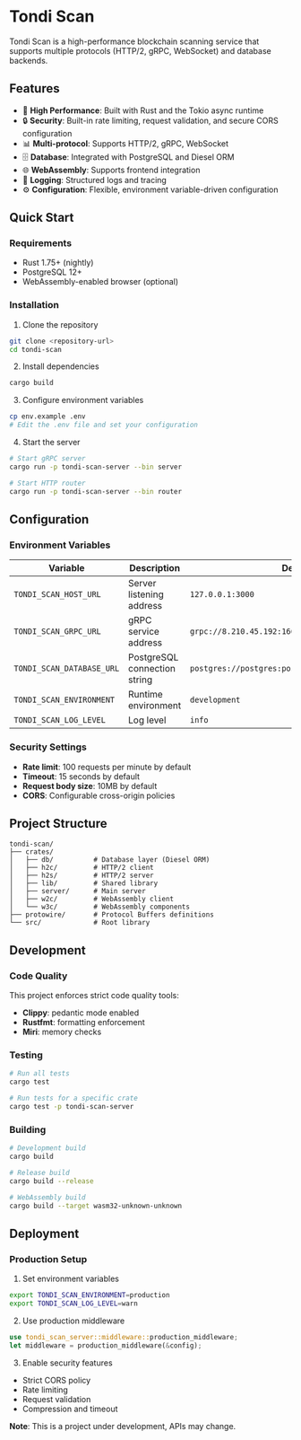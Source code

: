 
# Tondi Scan

Tondi Scan is a high-performance blockchain scanning service that supports multiple protocols (HTTP/2, gRPC, WebSocket) and database backends.

## Features

* 🚀 **High Performance**: Built with Rust and the Tokio async runtime
* 🔒 **Security**: Built-in rate limiting, request validation, and secure CORS configuration
* 📊 **Multi-protocol**: Supports HTTP/2, gRPC, WebSocket
* 🗄️ **Database**: Integrated with PostgreSQL and Diesel ORM
* 🌐 **WebAssembly**: Supports frontend integration
* 📝 **Logging**: Structured logs and tracing
* ⚙️ **Configuration**: Flexible, environment variable-driven configuration

## Quick Start

### Requirements

* Rust 1.75+ (nightly)
* PostgreSQL 12+
* WebAssembly-enabled browser (optional)

### Installation

1. Clone the repository

```bash
git clone <repository-url>
cd tondi-scan
```

2. Install dependencies

```bash
cargo build
```

3. Configure environment variables

```bash
cp env.example .env
# Edit the .env file and set your configuration
```

4. Start the server

```bash
# Start gRPC server
cargo run -p tondi-scan-server --bin server

# Start HTTP router
cargo run -p tondi-scan-server --bin router
```

## Configuration

### Environment Variables

| Variable             | Description                  | Default                                           |
| -------------------- | ---------------------------- | ------------------------------------------------- |
| `TONDI_SCAN_HOST_URL`     | Server listening address     | `127.0.0.1:3000`                                  |
| `TONDI_SCAN_GRPC_URL`     | gRPC service address         | `grpc://8.210.45.192:16610`                       |
| `TONDI_SCAN_DATABASE_URL` | PostgreSQL connection string | `postgres://postgres:postgres@127.0.0.1/postgres` |
| `TONDI_SCAN_ENVIRONMENT`  | Runtime environment          | `development`                                     |
| `TONDI_SCAN_LOG_LEVEL`    | Log level                    | `info`                                            |

### Security Settings

* **Rate limit**: 100 requests per minute by default
* **Timeout**: 15 seconds by default
* **Request body size**: 10MB by default
* **CORS**: Configurable cross-origin policies

## Project Structure

```
tondi-scan/
├── crates/
│   ├── db/          # Database layer (Diesel ORM)
│   ├── h2c/         # HTTP/2 client
│   ├── h2s/         # HTTP/2 server
│   ├── lib/         # Shared library
│   ├── server/      # Main server
│   ├── w2c/         # WebAssembly client
│   └── w3c/         # WebAssembly components
├── protowire/       # Protocol Buffers definitions
└── src/             # Root library
```

## Development

### Code Quality

This project enforces strict code quality tools:

* **Clippy**: pedantic mode enabled
* **Rustfmt**: formatting enforcement
* **Miri**: memory checks

### Testing

```bash
# Run all tests
cargo test

# Run tests for a specific crate
cargo test -p tondi-scan-server
```

### Building

```bash
# Development build
cargo build

# Release build
cargo build --release

# WebAssembly build
cargo build --target wasm32-unknown-unknown
```

## Deployment

### Production Setup

1. Set environment variables

```bash
export TONDI_SCAN_ENVIRONMENT=production
export TONDI_SCAN_LOG_LEVEL=warn
```

2. Use production middleware

```rust
use tondi_scan_server::middleware::production_middleware;
let middleware = production_middleware(&config);
```

3. Enable security features

* Strict CORS policy
* Rate limiting
* Request validation
* Compression and timeout


**Note**: This is a project under development, APIs may change.